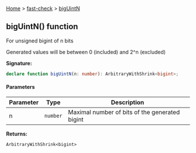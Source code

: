 [Home](/) &gt; [fast-check](../fast-check.md) &gt; [bigUintN](bigUintN_1.md)

## bigUintN() function

For unsigned bigint of n bits

Generated values will be between 0 (included) and 2^n (excluded)

<b>Signature:</b>

```typescript
declare function bigUintN(n: number): ArbitraryWithShrink<bigint>;
```

#### Parameters

|  Parameter | Type | Description |
|  --- | --- | --- |
|  n | <code>number</code> | Maximal number of bits of the generated bigint |

<b>Returns:</b>

`ArbitraryWithShrink<bigint>`

